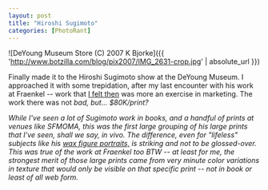 ```yaml
---
layout: post
title: "Hiroshi Sugimoto"
categories: [PhotoRant]
---
```



![DeYoung Museum Store (C) 2007 K Bjorke]({{ 'http://www.botzilla.com/blog/pix2007/IMG_2631-crop.jpg' | absolute_url }})


Finally made it to the Hiroshi Sugimoto show at the DeYoung Museum. I approached it with some trepidation, after my last encounter with his work at Fraenkel -- work that <a href="http://www.openphotographyforums.com/forums/showthread.php?t=2355">I felt then</a> was more an exercise in marketing. The work there was not <i>bad,</b> but... $80K/print?

While I've seen a lot of Sugimoto work in books, and a handful of prints at venues like SFMOMA, this was the first large grouping of his large prints that I've seen, shall we say, <i>in vivo.</i> The difference, even for "lifeless" subjects like his <a href="http://www.temple.edu/photo/photographers/hiroshi_sugimoto/portraits_gallery/pages/Yasser%20Arafat.htm">wax figure portraits,</a> is striking and not to be glossed-over. This was true of the work at Fraenkel too BTW -- at least for me, the strongest merit of those large prints came from very minute color variations in texture that would only be visible on that specific print -- not in book or least of all web form.
